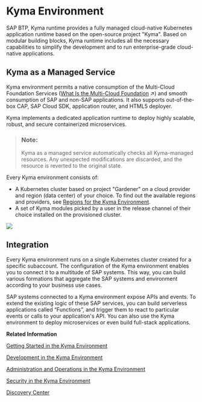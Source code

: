 

# Kyma Environment

SAP BTP, Kyma runtime provides a fully managed cloud-native Kubernetes application runtime based on the open-source project "Kyma". Based on modular building blocks, Kyma runtime includes all the necessary capabilities to simplify the development and to run enterprise-grade cloud-native applications.





## Kyma as a Managed Service

Kyma environment permits a native consumption of the Multi-Cloud Foundation Services \([What Is the Multi-Cloud Foundation](https://help.sap.com/viewer/b017fc4f944e4eb5b31501b3d1b6a1f0/Cloud/en-US/06b6fb3d45d040429e36f0359d2fe1f2.html "Get to know the multi-cloud foundation and its environments.") :arrow_upper_right:\) and smooth consumption of SAP and non-SAP applications. It also supports out-of-the-box CAP, SAP Cloud SDK, application router, and HTML5 deployer.

Kyma implements a dedicated application runtime to deploy highly scalable, robust, and secure containerized microservices.

> ### Note:  
> Kyma as a managed service automatically checks all Kyma-managed resources. Any unexpected modifications are discarded, and the resource is reverted to the original state.

Every Kyma environment consists of:

-   A Kubernetes cluster based on project "Gardener" on a cloud provider and region \(data center\) of your choice. To find out the available regions and providers, see [Regions for the Kyma Environment](regions-for-the-kyma-environment-557ec3a.md).
-   A set of Kyma modules picked by a user in the release channel of their choice installed on the provisioned cluster.

![](images/SKR_stack_6b4e9b8.png)





## Integration

Every Kyma environment runs on a single Kubernetes cluster created for a specific subaccount. The configuration of the Kyma environment enables you to connect it to a multitude of SAP systems. This way, you can build various formations that aggregate the SAP systems and environment according to your business use cases.

SAP systems connected to a Kyma environment expose APIs and events. To extend the existing logic of these SAP services, you can build serverless applications called “Functions”, and trigger them to react to particular events or calls to your application's API. You can also use the Kyma environment to deploy microservices or even build full-stack applications.

**Related Information**  


[Getting Started in the Kyma Environment](../20-getting-started/getting-started-in-the-kyma-environment-d1abd18.md "As an administrator, you must perform several steps to set up a fully operational Kyma environment to which you can connect the chosen SAP solutions.")

[Development in the Kyma Environment](development-in-the-kyma-environment-606ec61.md "Learn more about developing applications in the Kyma environment.")

[Administration and Operations in the Kyma Environment](administration-and-operations-in-the-kyma-environment-b8e1686.md "This is the managed offering of SAP BTP, Kyma runtime (based on the open-source project &quot;Kyma&quot;). The administrators of the Kyma environment take care of setting it up and make sure it is ready for developers to work with. Create your Kyma instance to build applications and extensions to SAP and third-party solutions, manage roles, have your Kubernetes objects backed up, and view metrics and logs.")

[Security in the Kyma Environment](security-in-the-kyma-environment-ee08fdf.md "The Kyma environment-specific security aspects include guidelines on personal data protection and details on processing and storing logs.")

[Discovery Center](https://discovery-center.cloud.sap/serviceCatalog/kyma-runtime)

